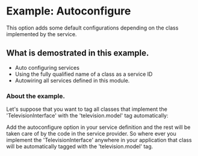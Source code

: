 # Example: Autoconfigure

This option adds some default configurations depending on the class implemented by the service.

## What is demostrated in this example.

* Auto configuring services
* Using the fully qualified name of a class as a service ID
* Autowiring all services defined in this module.

### About the example.
Let's suppose that you want to tag all classes that implement the 'TelevisionInterface' with the 'television.model'
tag automatically:

Add the autoconfigure option in your service definition and the rest will be taken care of by the code
in the service provider.
So where ever you implement the 'TelevisionInterface' anywhere in your application that class will be automatically
tagged with the 'television.model' tag.

